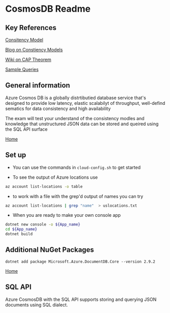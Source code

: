 # CosmosDB Readme

## Key References

[Consitency Model](https://docs.microsoft.com/en-us/azure/cosmos-db/consistency-levels)

[Blog on Constiency Models](https://blog.jeremylikness.com/blog/2018-03-23_getting-behind-the-9ball-cosmosdb-consistency-levels/)

[Wiki on CAP Theorem ](https://en.wikipedia.org/wiki/CAP_theorem)

[Sample Queries ](https://docs.microsoft.com/en-us/azure/cosmos-db/sql-query-getting-started)

## General information

Azure Cosmos DB is a globally distrtibutied database service that's designed to provide low latency, elastic scalabilyt of throughput,
well-defind sematics for data consistency and high availability

The exam will test your understand of the consistency modles and knowledge that unstructured JSON
data can be stored and queired using the SQL API surface

[Home](/README.md)


## Set up 

* You can use the commands in ```cloud-config.sh``` to get started

* To see the output of Azure locations use

```bash
az account list-locations -o table
```

* to work with a file with the grep'd output of names you can try

```bash
az account list-locations | grep "name"  > uslocations.txt
```

* When you are ready to make your own console app

```bash
dotnet new console -o ${App_name}
cd ${App_name}
dotnet build
```

## Additional NuGet Packages

```dotnet add package Microsoft.Azure.DocumentDB.Core --version 2.9.2```


[Home](/README.md)


## SQL API

Azure CosmosDB with the SQL API supports storing and querying JSON documents using SQL dialect.